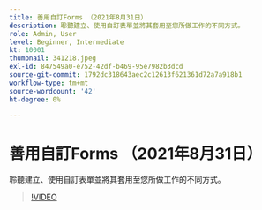 ```yaml
---
title: 善用自訂Forms （2021年8月31日）
description: 聆聽建立、使用自訂表單並將其套用至您所做工作的不同方式。
role: Admin, User
level: Beginner, Intermediate
kt: 10001
thumbnail: 341218.jpeg
exl-id: 847549a0-e752-42df-b469-95e7982b3dcd
source-git-commit: 1792dc318643aec2c12613f621361d72a7a918b1
workflow-type: tm+mt
source-wordcount: '42'
ht-degree: 0%

---
```


# 善用自訂Forms （2021年8月31日）

聆聽建立、使用自訂表單並將其套用至您所做工作的不同方式。

>[!VIDEO](https://video.tv.adobe.com/v/341218/?quality=12&learn=on)
